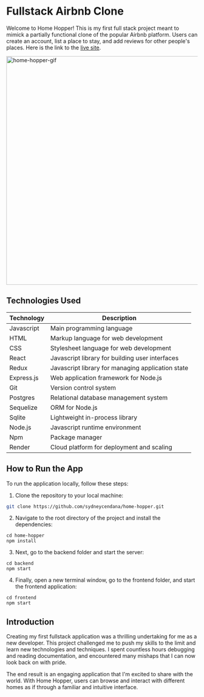 # Fullstack Airbnb Clone

Welcome to Home Hopper! This is my first full stack project meant to mimick a partially functional clone of the popular Airbnb platform. Users can create an account, list a place to stay, and add reviews for other people's places. Here is the link to the <a href="https://home-hopper.onrender.com/" target="_blank">live site</a>.

<img src="https://github.com/sydneycendana/home-hopper/assets/103895652/76818234-5502-424c-a91a-b6f60190e3da" alt="home-hopper-gif" width="600" />

## Technologies Used

| Technology | Description                                          |
| ---------- | ---------------------------------------------------- |
| Javascript | Main programming language                            |
| HTML       | Markup language for web development                  |
| CSS        | Stylesheet language for web development              |
| React      | Javascript library for building user interfaces      |
| Redux      | Javascript library for managing application state    |
| Express.js | Web application framework for Node.js                |
| Git        | Version control system                               |
| Postgres   | Relational database management system                |
| Sequelize  | ORM for Node.js                                      |
| Sqlite     | Lightweight in-process library                       |
| Node.js    | Javascript runtime environment                       |
| Npm        | Package manager                                      |
| Render     | Cloud platform for deployment and scaling            |


## How to Run the App

To run the application locally, follow these steps:

1. Clone the repository to your local machine:

```bash
git clone https://github.com/sydneycendana/home-hopper.git
```

2. Navigate to the root directory of the project and install the dependencies:
```
cd home-hopper
npm install
```

3. Next, go to the backend folder and start the server:
```
cd backend
npm start
```

4. Finally, open a new terminal window, go to the frontend folder, and start the frontend application:
```
cd frontend
npm start
```

## Introduction

Creating my first fullstack application was a thrilling undertaking for me as a new developer. This project challenged me to push my skills to the limit and learn new technologies and techniques. I spent countless hours debugging and reading documentation, and encountered many mishaps that I can now look back on with pride.

The end result is an engaging application that I'm excited to share with the world. With Home Hopper, users can browse and interact with different homes as if through a familiar and intuitive interface.

